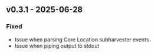 ## v0.3.1 - 2025-06-28
### Fixed
* Issue when parsing Core Location subharvester events
* Issue when piping output to stdout

